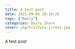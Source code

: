 ```yaml
---
title: A test post
date: 2021-09-04 10:10:25
tags: ["Daily"]
categories: Daily Share
cover: img/kristyna-jirova.jpg
---
```

A test post